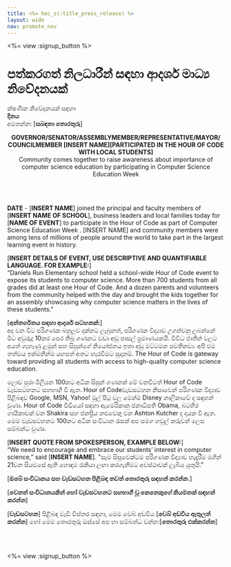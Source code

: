 ```yaml
---
title: <%= hoc_s(:title_press_release) %>
layout: wide
nav: promote_nav
---
```

<%= view :signup_button %>

# පත්කරගත් නිලධාරීන් සඳහා ආදර්ශ මාධ්‍ය නිවේදනයක්

ක්ෂණික නිවේදනයක් සඳහා  
**දිනය**  
අමතන්න: [**සබඳතා තොරතුරු**]  
  


<strong>

<center>
  GOVERNOR/SENATOR/ASSEMBLYMEMBER/REPRESENTATIVE/MAYOR/ COUNCILMEMBER [INSERT NAME][PARTICIPATED IN THE HOUR OF CODE WITH LOCAL STUDENTS]</strong><br /> Community comes together to raise awareness about importance of computer science education by participating in Computer Science Education Week
</center>

<br /> <br /></p> 

<p>
  <strong>DATE</strong> - [<strong>INSERT NAME</strong>] joined the principal and faculty members of [<strong>INSERT NAME OF SCHOOL</strong>], business leaders and local families today for [<strong>NAME OF EVENT</strong>] to participate in the Hour of Code as part of Computer Science Education Week . [INSERT NAME] and community members were among tens of millions of people around the world to take part in the largest learning event in history.
</p>

<p>
  [<strong>INSERT DETAILS OF EVENT, USE DESCRIPTIVE AND QUANTIFIABLE LANGUAGE. FOR EXAMPLE:</strong>]<br /> “Daniels Run Elementary school held a school-wide Hour of Code event to expose its students to computer science. More than 700 students from all grades did at least one Hour of Code. And a dozen parents and volunteers from the community helped with the day and brought the kids together for an assembly showcasing why computer science matters in the lives of these students.”
</p>

<p>
  [<strong>අන්තර්ගතය සඳහා ආදර්ශ සටහනක්:</strong>]<br /> අද වන විට පරිගණක බහුලව දක්නට ලැබුනත්, පරිගණක විද්‍යාව උගන්වනු ලබන්නේ මීට අවුරුදු 10කර පෙර තිබූ ගණනට වඩා අඩු පාසල් ප්‍රමාණයකයි. විවිධ ජාතීන් වලට අයත් ගැහැණු ළමුන් සහ සිසුන්ගේ නියෝජනය ඉතා අඩු මට්ටමක පවතිනවා. අපි එම තත්වය ඉක්මනින්ම යහපත් අතට හැරවීමට සුදානම්. The Hour of Code is gateway toward providing all students with access to high-quality computer science education.
</p>

<p>
  ලොව පුරා මිලියන 100කට අධික සිසුන් ගණනක් මේ වනවිටත් Hour of Code වැඩසටහනට සහභාගී වී ඇත. Hour of Codeවැඩසටහන නිසාවෙන් පරිගණක විද්‍යාව පිළිබඳව Google, MSN, Yahoo! මුල් පිටු වල මෙන්ම Disney නාලිකාවේ ද සඳහන් වුණා. Hour of Code වීඩියෝ සඳහා ඇමෙරිකානු ජනාධිපති Obama, බටහිර ගායිකාවක් වන Shakira සහ ජනප්‍රිය නළුවෙකු වන Ashton Kutcher ද දායක වී ඇත. මෙම වැඩසටහනට 100කට අධික සංවිධාන රැසක් අප සමග හවුල් කරුවන් ලෙස සම්බන්ධ වුණා.
</p>

<p>
  [<strong>INSERT QUOTE FROM SPOKESPERSON, EXAMPLE BELOW:</strong>]<br /> “We need to encourage and embrace our students’ interest in computer science,” said [<strong>INSERT NAME</strong>]. "සෑම සිසුවෙක්ටම පරිගණක විද්‍යාව හැදෑරීම මගින් 21වන සියවසේ ඇති හොඳම රැකියා ලඟා කරගැනීමට අවස්ථාවක් ලැබිය යුතුයි."
</p>

<p>
  [<strong>ඔබේ සංවිධානය සහ වැඩසටහන පිළිබඳ තවත් තොරතුරු සඳහන් කරන්න.</strong>]
</p>

<p>
  [<strong>වෙනත් සංවිධානයකින් හෝ වැඩසටහනට සහභාගී වූ කෙනෙකුගේ කියමනක් සඳහන් කරන්න</strong>]
</p>

<p>
  [<strong>වැඩසටහන</strong>] පිළිබඳ වැඩි විස්තර සඳහා, මෙම වෙබ් අඩවිය [<strong>වෙබ් අඩවිය ඇතුලත් කරන්න</strong>] හෝ මෙම තොරතුරු ඔස්සේ අප හා සම්බන්ධ වන්න:[<strong>තොරතුරු එක්කරන්න</strong>]
</p>

<p>
  <br /> <br />
</p>

<p>
  <%= view :signup_button %>
</p>
